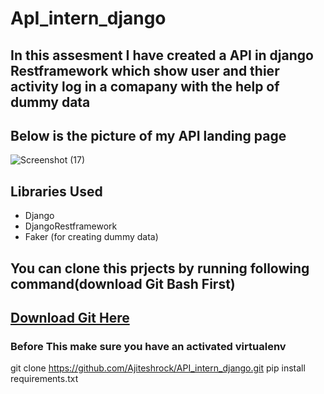 # ApI_intern_django
## In this assesment I have created a API in django Restframework which show user and thier activity log in a comapany with the help of dummy data
## Below is the picture of my API landing page
![Screenshot (17)](https://user-images.githubusercontent.com/47673623/85448967-da558580-b5b4-11ea-90a1-61fc4a6401d7.png)
## Libraries Used
*  Django
* DjangoRestframework
* Faker (for creating dummy data)
  
## You can clone this prjects by running following command(download Git Bash First)

## [Download Git Here](https://www.git-scm.com)
### Before This make sure you have an activated virtualenv
git clone https://github.com/Ajiteshrock/API_intern_django.git 
pip install requirements.txt
